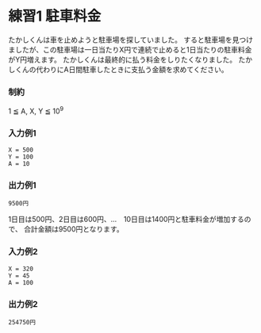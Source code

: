 # 練習1 駐車料金

たかしくんは車を止めようと駐車場を探していました。
すると駐車場を見つけましたが、この駐車場は一日当たりX円で連続で止めると1日当たりの駐車料金がY円増えます。
たかしくんは最終的に払う料金をしりたくなりました。
たかしくんの代わりにA日間駐車したときに支払う金額を求めてください。

### 制約
1 ≦ A, X, Y ≦ 10<sup>9</sup>

### 入力例1
```
X = 500
Y = 100
A = 10
```

### 出力例1
```
9500円
```
1日目は500円、2日目は600円、...　10日目は1400円と駐車料金が増加するので、
合計金額は9500円となります。

### 入力例2
```
X = 320
Y = 45
A = 100
```

### 出力例2
```
254750円
```
